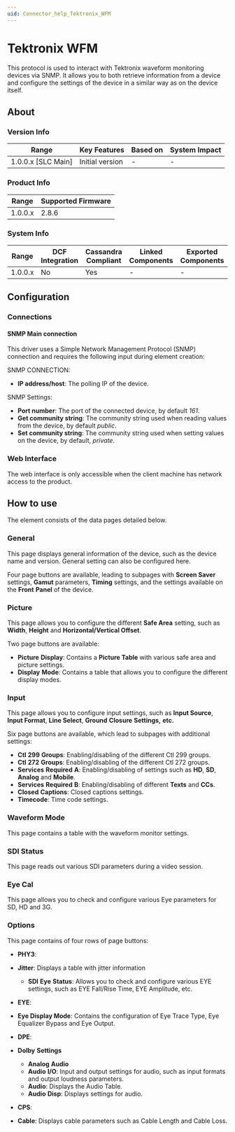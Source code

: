```yaml
---
uid: Connector_help_Tektronix_WFM
---
```


# Tektronix WFM

This protocol is used to interact with Tektronix waveform monitoring devices via SNMP. It allows you to both retrieve information from a device and configure the settings of the device in a similar way as on the device itself.

## About

### Version Info

| **Range**            | **Key Features** | **Based on** | **System Impact** |
|----------------------|------------------|--------------|-------------------|
| 1.0.0.x \[SLC Main\] | Initial version  | \-           | \-                |

### Product Info

| **Range** | **Supported Firmware** |
|-----------|------------------------|
| 1.0.0.x   | 2.8.6                  |

### System Info

| **Range** | **DCF Integration** | **Cassandra Compliant** | **Linked Components** | **Exported Components** |
|-----------|---------------------|-------------------------|-----------------------|-------------------------|
| 1.0.0.x   | No                  | Yes                     | \-                    | \-                      |

## Configuration

### Connections

#### SNMP Main connection

This driver uses a Simple Network Management Protocol (SNMP) connection and requires the following input during element creation:

SNMP CONNECTION:

- **IP address/host**: The polling IP of the device.

SNMP Settings:

- **Port number**: The port of the connected device, by default *161*.
- **Get community string**: The community string used when reading values from the device, by default *public*.
- **Set community string**: The community string used when setting values on the device, by default, *private*.

### Web Interface

The web interface is only accessible when the client machine has network access to the product.

## How to use

The element consists of the data pages detailed below.

### General

This page displays general information of the device, such as the device name and version. General setting can also be configured here.

Four page buttons are available, leading to subpages with **Screen Saver** settings, **Gamut** parameters, **Timing** settings, and the settings available on the **Front** **Panel** of the device.

### Picture

This page allows you to configure the different **Safe Area** setting, such as **Width**, **Height** and **Horizontal/Vertical Offset**.

Two page buttons are available:

- **Picture** **Display**: Contains a **Picture Table** with various safe area and picture settings.
- **Display** **Mode**: Contains a table that allows you to configure the different display modes.

### Input

This page allows you to configure input settings, such as **Input Source**, **Input Format**, **Line Select**, **Ground** **Closure** **Settings,** **etc.**

Six page buttons are available, which lead to subpages with additional settings:

- **Ctl** **299** **Groups**: Enabling/disabling of the different Ctl 299 groups.
- **Ctl** **272** **Groups**: Enabling/disabling of the different Ctl 272 groups.
- **Services** **Required** **A**: Enabling/disabling of settings such as **HD**, **SD**, **Analog** and **Mobile**.
- **Services** **Required** **B**: Enabling/disabling of different **Texts** and **CCs**.
- **Closed** **Captions**: Closed captions settings.
- **Timecode**: Time code settings.

### Waveform Mode

This page contains a table with the waveform monitor settings.

### SDI Status

This page reads out various SDI parameters during a video session.

### Eye Cal

This page allows you to check and configure various Eye parameters for SD, HD and 3G.

### Options

This page contains of four rows of page buttons:

- **PHY3**:

- **Jitter**: Displays a table with jitter information
  - **SDI** **Eye** **Status**: Allows you to check and configure various EYE settings, such as EYE Fall/Rise Time, EYE Amplitude, etc.

- **EYE**:

- **Eye Display Mode**: Contains the configuration of Eye Trace Type, Eye Equalizer Bypass and Eye Output.

- **DPE**:

- **Dolby** **Settings**
  - **Analog** **Audio**
  - **Audio** **I/O**: Input and output settings for audio, such as input formats and output loudness parameters.
  - **Audio**: Displays the Audio Table.
  - **Audio** **Disp**: Displays settings for audio.

- **CPS**:

- **Cable**: Displays cable parameters such as Cable Length and Cable Loss.
